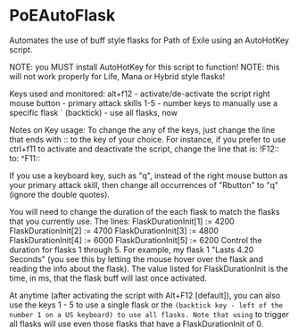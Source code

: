# PoEAutoFlask
Automates the use of buff style flasks for Path of Exile using an AutoHotKey script.

NOTE: you MUST install AutoHotKey for this script to function!
NOTE: this will not work properly for Life, Mana or Hybrid style flasks!

Keys used and monitored:
alt+f12 - activate/de-activate the script
right mouse button - primary attack skills
1-5 - number keys to manually use a specific flask
` (backtick) - use all flasks, now

Notes on Key usage:
To change the any of the keys, just change the line that ends with :: to the key of your choice.
For instance, if you prefer to use ctrl+f11 to activate and deactivate the script, change the line that is:
  !F12::
to:
  ^F11::
  
If you use a keyboard key, such as "q", instead of the right mouse button as your primary attack skill,
then change all occurrences of "Rbutton" to "q" (ignore the double quotes).

You will need to change the duration of the each flask to match the flasks that you currently use.  The lines:
  FlaskDurationInit[1] := 4200
  FlaskDurationInit[2] := 4700
  FlaskDurationInit[3] := 4800
  FlaskDurationInit[4] := 6000
  FlaskDurationInit[5] := 6200
Control the duration for flasks 1 through 5.  For example, my flask 1 "Lasts 4.20 Seconds" (you see this by
letting the mouse hover over the flask and reading the info about the flask). The value listed for FlaskDurationInit
is the time, in ms, that the flask buff will last once activated.

At anytime (after activating the script with Alt+F12 [default]), you can also use the keys 1 - 5 to use a single
flask or the ` (backtick key - left of the number 1 on a US keyboard) to use all flasks. Note that using ` to trigger
all flasks will use even those flasks that have a FlaskDurationInit of 0.

